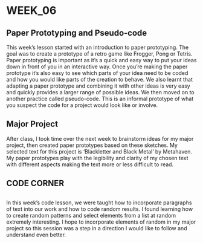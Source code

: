 # WEEK_06

## Paper Prototyping and Pseudo-code
This week’s lesson started with an introduction to paper prototyping. The goal was to create a prototype of a retro game like Frogger, Pong or Tetris. Paper prototyping is important as it’s a quick and easy way to put your ideas down in front of you in an interactive way. Once you’re making the paper prototype it’s also easy to see which parts of your idea need to be coded and how you would like parts of the creation to behave. We also learnt that adapting a paper prototype and combining it with other ideas is very easy and quickly provides a larger range of possible ideas. We then moved on to another practice called pseudo-code. This is an informal prototype of what you suspect the code for a project would look like or involve. 

## Major Project
After class, I took time over the next week to brainstorm ideas for my major project, then created paper prototypes based on these sketches. My selected text for this project is ‘Blackletter and Black Metal’ by Metahaven. My paper prototypes play with the legibility and clarity of my chosen text with different aspects making the text more or less difficult to read.

## CODE CORNER
## [](https://TajHealy.github.io/CodeWords/week_06/MyFirstSketch/) 
## [](https://TajHealy.github.io/CodeWords/week_06/MyFirstSketch/) 
In this week’s code lesson, we were taught how to incorporate paragraphs of text into our work and how to code random results. I found learning how to create random patterns and select elements from a list at random extremely interesting. I hope to incorporate elements of random in my major project so this session was a step in a direction I would like to follow and understand even better.
